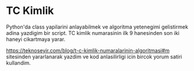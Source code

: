 # TC Kimlik

Python'da class yapilarini anlayabilmek ve algoritma yetenegimi gelistirmek adina yazdigim bir script. TC kimlik numarasinin ilk 9 hanesinden son iki haneyi cikartmaya yarar. 

https://teknoseyir.com/blog/t-c-kimlik-numaralarinin-algoritmasi#m sitesinden yararlanarak yazdim ve kod anlasilirligi icin bircok yorum satiri kullandim.
